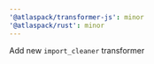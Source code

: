 ```yaml
---
'@atlaspack/transformer-js': minor
'@atlaspack/rust': minor
---
```


Add new `import_cleaner` transformer
